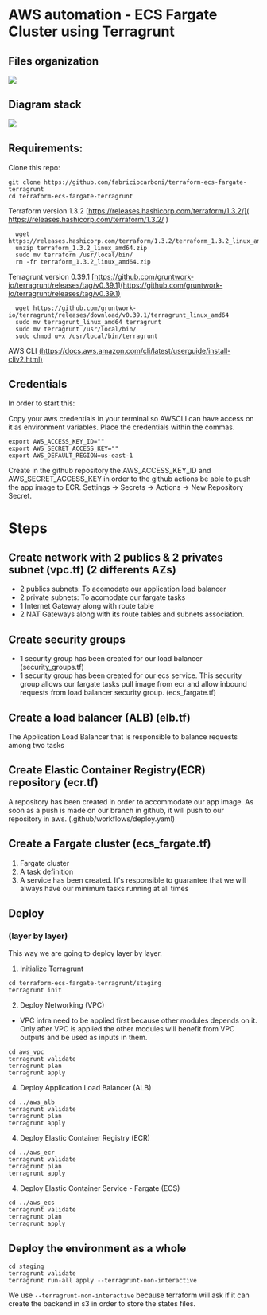 # AWS automation - ECS Fargate Cluster using Terragrunt

## Files organization
![](https://github.com/fabriciocarboni/terraform-ecs-fargate-terragrunt/blob/main/assets/Diagrams-Terragrunt.png)

## Diagram stack
![](https://github.com/fabriciocarboni/terraform-ecs-fargate-terragrunt/blob/main/assets/ecs-diagram.jpg)
## Requirements:

Clone this repo:
```
git clone https://github.com/fabriciocarboni/terraform-ecs-fargate-terragrunt
cd terraform-ecs-fargate-terragrunt
```

Terraform version 1.3.2 [https://releases.hashicorp.com/terraform/1.3.2/]( https://releases.hashicorp.com/terraform/1.3.2/ )
 
```
  wget https://releases.hashicorp.com/terraform/1.3.2/terraform_1.3.2_linux_amd64.zip
  unzip terraform_1.3.2_linux_amd64.zip
  sudo mv terraform /usr/local/bin/
  rm -fr terraform_1.3.2_linux_amd64.zip
```
Terragrunt version 0.39.1 [https://github.com/gruntwork-io/terragrunt/releases/tag/v0.39.1](https://github.com/gruntwork-io/terragrunt/releases/tag/v0.39.1)
 
```
  wget https://github.com/gruntwork-io/terragrunt/releases/download/v0.39.1/terragrunt_linux_amd64
  sudo mv terragrunt_linux_amd64 terragrunt
  sudo mv terragrunt /usr/local/bin/
  sudo chmod u+x /usr/local/bin/terragrunt
```
AWS CLI [(https://docs.aws.amazon.com/cli/latest/userguide/install-cliv2.html)](https://docs.aws.amazon.com/cli/latest/userguide/install-cliv2.html)

## Credentials
In order to start this:

Copy your aws credentials in your terminal so AWSCLI can have access on it as environment variables. Place the credentials within the commas.
```
export AWS_ACCESS_KEY_ID=""
export AWS_SECRET_ACCESS_KEY=""
export AWS_DEFAULT_REGION=us-east-1
```
Create in the github repository the AWS_ACCESS_KEY_ID and AWS_SECRET_ACCESS_KEY in order to the github actions be able to push the app image to ECR. Settings -> Secrets -> Actions -> New Repository Secret.

# Steps

## Create network with 2 publics & 2 privates subnet (vpc.tf) (2 differents AZs)
- 2 publics subnets: To acomodate our application load balancer
- 2 private subnets: To acomodate our fargate tasks
- 1 Internet Gateway along with route table
- 2 NAT Gateways along with its route tables and subnets association.

## Create security groups
- 1 security group has been created for our load balancer (security_groups.tf)
- 1 security group has been created for our ecs service. This security group allows our fargate tasks pull image from ecr and allow inbound requests from load balancer security group. (ecs_fargate.tf)

## Create a load balancer (ALB) (elb.tf)
The Application Load Balancer that is responsible to balance requests among two tasks

## Create Elastic Container Registry(ECR) repository (ecr.tf)
A repository has been created in order to accommodate our app image. As soon as a push is made on our branch in github, it will push to our repository in aws. (.github/workflows/deploy.yaml)

## Create a Fargate cluster (ecs_fargate.tf)
1. Fargate cluster
2. A task definition
3. A service has been created. It's responsible to guarantee that we will always have our minimum tasks running at all times

## Deploy 
### (layer by layer)

This way we are going to deploy layer by layer.

1) Initialize Terragrunt
```
cd terraform-ecs-fargate-terragrunt/staging
terragrunt init
```
2) Deploy Networking (VPC)
* VPC infra need to be applied first because other modules depends on it. Only after VPC is applied the other modules will benefit from VPC outputs and be used as inputs in them.
```
cd aws_vpc
terragrunt validate
terragrunt plan
terragrunt apply
```

4) Deploy Application Load Balancer (ALB)
```
cd ../aws_alb
terragrunt validate
terragrunt plan
terragrunt apply
```

4) Deploy Elastic Container Registry (ECR)
```
cd ../aws_ecr
terragrunt validate
terragrunt plan
terragrunt apply
```

4) Deploy Elastic Container Service - Fargate (ECS)
```
cd ../aws_ecs
terragrunt validate
terragrunt plan
terragrunt apply
```

## Deploy the environment as a whole
```
cd staging
terragrunt validate
terragrunt run-all apply --terragrunt-non-interactive
```
We use `--terragrunt-non-interactive` because terraform will ask if it can create the backend in s3 in order to store the states files.

